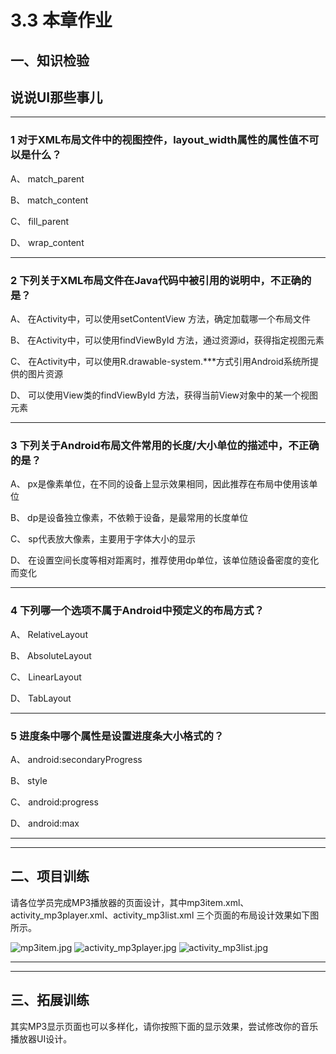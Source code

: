 # 3.3 本章作业

## 一、知识检验

> 
## 说说UI那些事儿

----

### 1 对于XML布局文件中的视图控件，layout_width属性的属性值不可以是什么？

A、 match_parent

B、 match_content

C、 fill_parent

D、 wrap_content

----

### 2 下列关于XML布局文件在Java代码中被引用的说明中，不正确的是？

A、 在Activity中，可以使用setContentView 方法，确定加载哪一个布局文件

B、 在Activity中，可以使用findViewById 方法，通过资源id，获得指定视图元素

C、 在Activity中，可以使用R.drawable-system.\*\*\*方式引用Android系统所提供的图片资源

D、 可以使用View类的findViewById 方法，获得当前View对象中的某一个视图元素


----

### 3 下列关于Android布局文件常用的长度/大小单位的描述中，不正确的是？

A、 px是像素单位，在不同的设备上显示效果相同，因此推荐在布局中使用该单位

B、 dp是设备独立像素，不依赖于设备，是最常用的长度单位

C、 sp代表放大像素，主要用于字体大小的显示

D、 在设置空间长度等相对距离时，推荐使用dp单位，该单位随设备密度的变化而变化

----

### 4 下列哪一个选项不属于Android中预定义的布局方式？

A、 RelativeLayout

B、 AbsoluteLayout

C、 LinearLayout

D、 TabLayout

----

### 5 进度条中哪个属性是设置进度条大小格式的？

A、 android:secondaryProgress

B、 style

C、 android:progress

D、 android:max

----

----

## 二、项目训练

请各位学员完成MP3播放器的页面设计，其中mp3item.xml、activity_mp3player.xml、activity_mp3list.xml 三个页面的布局设计效果如下图所示。

![mp3item.jpg](/images/chapter3/mp3item.jpg)
![activity_mp3player.jpg](/images/chapter3/activity_mp3player.jpg)
![activity_mp3list.jpg](/images/chapter3/activity_mp3list.jpg)

----

----

## 三、拓展训练

其实MP3显示页面也可以多样化，请你按照下面的显示效果，尝试修改你的音乐播放器UI设计。

